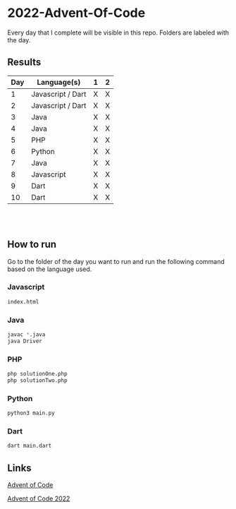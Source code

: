 # 2022-Advent-Of-Code

Every day that I complete will be visible in this repo. Folders are labeled with the day.

## Results

| Day | Language(s)       | 1   | 2   |
| --- | ----------------- | --- | --- |
| 1   | Javascript / Dart | X   | X   |
| 2   | Javascript / Dart | X   | X   |
| 3   | Java              | X   | X   |
| 4   | Java              | X   | X   |
| 5   | PHP               | X   | X   |
| 6   | Python            | X   | X   |
| 7   | Java              | X   | X   |
| 8   | Javascript        | X   | X   |
| 9   | Dart              | X   | X   |
| 10  | Dart              | X   | X   |

<br>
<br>

## How to run

Go to the folder of the day you want to run and run the following command based on the language used.

### Javascript

```bash
index.html
```

### Java

```bash
javac *.java
java Driver
```

### PHP

```bash
php solutionOne.php
php solutionTwo.php
```

### Python

```bash
python3 main.py
```

### Dart

```bash
dart main.dart
```

## Links

[Advent of Code](https://adventofcode.com/)

[Advent of Code 2022](https://adventofcode.com/2022)
